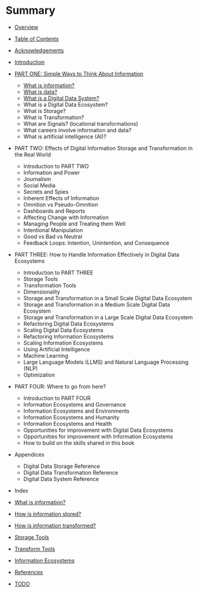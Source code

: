 # Summary

- [Overview](./00-overview.md)
- [Table of Contents](./00-table_of_contents.md)
- [Acknowledgements](./00-acknowledgements.md)
- [Introduction](./00-introduction.md)

- [PART ONE: Simple Ways to Think About Information](./01-part-one.md)
  - [What is information?](./01-what-is-information.md)
  - [What is data?](./01-what-is-data.md)
  - [What is a Digital Data System?](./01-what-is-digital-data-ecosystem.md)
  - What is a Digital Data Ecosystem?
  - What is Storage?
  - What is Transformation?
  - What are Signals? (locational transformations)
  - What careers involve information and data?
  - What is artificial intelligence (AI)?
- PART TWO: Effects of Digital Information Storage and Transformation in the Real World
  - Introduction to PART TWO
  - Information and Power
  - Journalism
  - Social Media
  - Secrets and Spies
  - Inherent Effects of Information
  - Omnition vs Pseudo-Omnition
  - Dashboards and Reports
  - Affecting Change with Information
  - Managing People and Treating them Well
  - Intentional Manipulation
  - Good vs Bad vs Neutral
  - Feedback Loops: Intention, Unintention, and Consequence
- PART THREE: How to Handle Information Effectively in Digital Data Ecosystems
  - Introduction to PART THREE
  - Storage Tools
  - Transformation Tools
  - Dimensionality
  - Storage and Transformation in a Small Scale Digital Data Ecosystem
  - Storage and Transformation in a Medium Scale Digital Data Ecosystem
  - Storage and Transformation in a Large Scale Digital Data Ecosystem
  - Refactoring Digital Data Ecosystems
  - Scaling Digital Data Ecosystems
  - Refactoring Information Ecosystems
  - Scaling Information Ecosystems
  - Using Artificial Intelligence
  - Machine Learning
  - Large Language Models (LLMS) and Natural Language Processing (NLP)
  - Optimization
- PART FOUR: Where to go from here?
  - Introduction to PART FOUR
  - Information Ecosystems and Governance
  - Information Ecosystems and Environments
  - Information Ecosystems and Humanity
  - Information Ecosystems and Health
  - Opportunities for improvement with Digital Data Ecosystems
  - Opportunities for improvement with Information Ecosystems
  - How to build on the skills shared in this book
- Appendices
  - Digital Data Storage Reference
  - Digital Data Transformation Reference
  - Digital Data System Reference
- Index

- [What is information?](./what_is_information.md)
- [How is information stored?](./how_is_information_stored.md)
- [How is information transformed?](./how_is_information_transformed.md)
- [Storage Tools](./storage_tools.md)
- [Transform Tools](./transform_tools.md)
- [Information Ecosystems](./information_ecosystems.md)

- [References](./99-references.md)
- [TODO](./99-todo.md)




